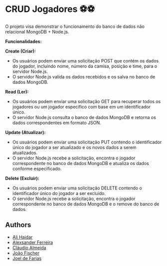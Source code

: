 # CRUD Jogadores ⚽⚽

O projeto visa demonstrar o funcionamento do banco de dados não relacional MongoDB + Node.js.

**Funcionalidades:**

**Create (Criar):**

- Os usuários podem enviar uma solicitação POST que contém os dados do jogador, incluindo nome, número da camisa, posição e time, para o servidor Node.js.
- O servidor Node.js valida os dados recebidos e os salva no banco de dados MongoDB.

**Read (Ler):**

- Os usuários podem enviar uma solicitação GET para recuperar todos os jogadores ou um jogador específico com base em um identificador único.
- O servidor Node.js consulta o banco de dados MongoDB e retorna os dados correspondentes em formato JSON.

**Update (Atualizar):**

- Os usuários podem enviar uma solicitação PUT contendo o identificador único do jogador a ser atualizado e os novos dados a serem atualizados.
- O servidor Node.js recebe a solicitação, encontra o jogador correspondente no banco de dados MongoDB e atualiza os dados conforme especificado.

**Delete (Excluir):**

- Os usuários podem enviar uma solicitação DELETE contendo o identificador único do jogador a ser excluído.
- O servidor Node.js recebe a solicitação, encontra o jogador correspondente no banco de dados MongoDB e o remove do banco de dados.

## Authors

- [Ali Haidar]()
- [Alexsander Ferreira]()
- [Cláudio Almeida ]()
- [João Fischer]()
- [Joel de Farias]()
